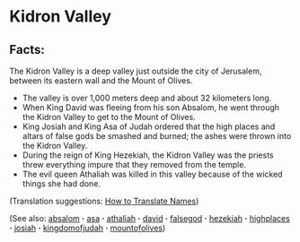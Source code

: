 # Kidron Valley #

## Facts: ##

The Kidron Valley is a deep valley just outside the city of Jerusalem, between its eastern wall and the Mount of Olives.

* The valley is over 1,000 meters deep and about 32 kilometers long.
* When King David was fleeing from his son Absalom, he went through the Kidron Valley to get to the Mount of Olives.
* King Josiah and King Asa of Judah ordered that the high places and altars of false gods be smashed and burned; the ashes were thrown into the Kidron Valley.
* During the reign of King Hezekiah, the Kidron Valley was the priests threw everything impure that they removed from the temple.
* The evil queen Athaliah was killed in this valley because of the wicked things she had done.

(Translation suggestions: [How to Translate Names](https://git.door43.org/Door43/en-ta-translate-vol1/src/master/content/translate_names.md))

(See also: [absalom](../other/absalom.md) **·** [asa](../other/asa.md) **·** [athaliah](../other/athaliah.md) **·** [david](../other/david.md) **·** [falsegod](../kt/falsegod.md) **·** [hezekiah](../other/hezekiah.md) **·** [highplaces](../other/highplaces.md) **·** [josiah](../other/josiah.md) **·** [kingdomofjudah](../other/kingdomofjudah.md) **·** [mountofolives](../other/mountofolives.md))

## 